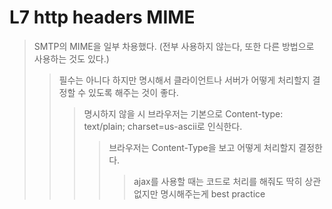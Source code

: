 # L7 http headers MIME

> SMTP의 MIME을 일부 차용했다. (전부 사용하지 않는다, 또한 다른 방법으로 사용하는 것도 있다.)
>
> > 필수는 아니다 하지만 명시해서 클라이언트나 서버가 어떻게 처리할지 결정할 수 있도록 해주는 것이 좋다.
> >
> > > 명시하지 않을 시 브라우저는 기본으로 Content-type: text/plain; charset=us-ascii로 인식한다.
> > >
> > > > 브라우저는 Content-Type을 보고 어떻게 처리할지 결정한다.
> > > >
> > > > > ajax를 사용할 때는 코드로 처리를 해줘도 딱히 상관없지만 명시해주는게 best practice
